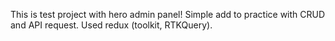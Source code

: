 This is test project with hero admin panel!
Simple add to practice with CRUD and API request.
Used redux (toolkit, RTKQuery).
